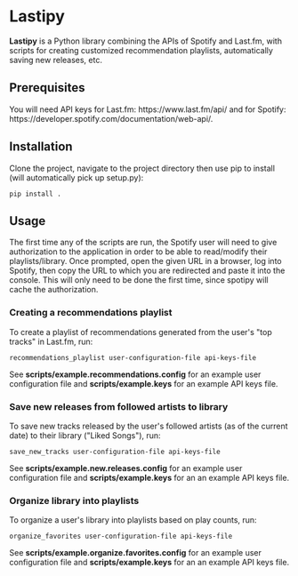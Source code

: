 
<h1>Lastipy</h1>
<b>Lastipy</b> is a Python library combining the APIs of Spotify and Last.fm, with scripts for creating customized recommendation playlists, automatically saving new releases, etc. 
<h2>Prerequisites</h2>
You will need API keys for Last.fm: https://www.last.fm/api/ and for Spotify: https://developer.spotify.com/documentation/web-api/.<br/>
<h2>Installation</h2>
Clone the project, navigate to the project directory then use pip to install (will automatically pick up setup.py):

```
pip install .
```
<h2>Usage</h2>
The first time any of the scripts are run, the Spotify user will need to give authorization to the application in order to be able to read/modify their playlists/library. Once prompted, open the given URL in a browser, log into Spotify, then copy the URL to which you are redirected and paste it into the console. This will only need to be done the first time, since spotipy will cache the authorization.  
<h3>Creating a recommendations playlist</h3>
To create a playlist of recommendations generated from the user's "top tracks" in Last.fm, run:

```
recommendations_playlist user-configuration-file api-keys-file 
```
See <b>scripts/example.recommendations.config</b> for an example user configuration file and <b>scripts/example.keys</b> for an example API keys file.<br/>
<h3>Save new releases from followed artists to library</h3>
To save new tracks released by the user's followed artists (as of the current date) to their library ("Liked Songs"), run: 

```
save_new_tracks user-configuration-file api-keys-file
```
See <b>scripts/example.new.releases.config</b> for an example user configuration file and <b>scripts/example.keys</b> for an an example API keys file.

<h3>Organize library into playlists</h3>
To organize a user's library into playlists based on play counts, run:

```
organize_favorites user-configuration-file api-keys-file
```
See <b>scripts/example.organize.favorites.config</b> for an example user configuration file and <b>scripts/example.keys</b> for an an example API keys file.